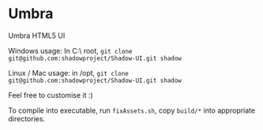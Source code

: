 Umbra
======
Umbra HTML5 UI


Windows usage:
In C:\ root, `git clone git@github.com:shadowproject/Shadow-UI.git shadow`

Linux / Mac usage:
in /opt, `git clone git@github.com:shadowproject/Shadow-UI.git shadow`

Feel free to customise it :)

To compile into executable, run `fixAssets.sh`, copy `build/*` into appropriate directories.
